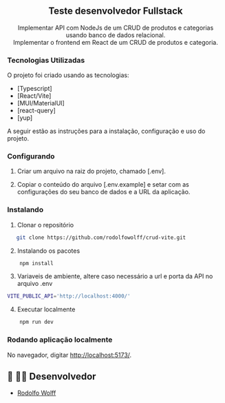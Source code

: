 <!-- PROJECT -->
<br />
<p align="center">
  <h2 align="center">Teste desenvolvedor Fullstack</h2>

  <p align="center">
    Implementar API com NodeJs de um CRUD de produtos e categorias usando banco de dados relacional.
    <br />
    Implementar o frontend em React de um CRUD de produtos e categoria.
  </p>
</p>

### Tecnologias Utilizadas

O projeto foi criado usando as tecnologias:

- [Typescript]
- [React/Vite]
- [MUI/MaterialUI]
- [react-query]
- [yup]

<!-- GETTING STARTED -->

A seguir estão as instruções para a instalação, configuração e uso do projeto.

### Configurando

1. Criar um arquivo na raiz do projeto, chamado [.env].

2. Copiar o conteúdo do arquivo [.env.example] e setar com as configurações do seu banco de dados e a URL da aplicação.

### Instalando

1. Clonar o repositório

```sh
   git clone https://github.com/rodolfowolff/crud-vite.git
```

2. Instalando os pacotes

```sh
    npm install
```

3. Variaveis de ambiente, altere caso necessário a url e porta da API no arquivo .env

```sh
VITE_PUBLIC_API='http://localhost:4000/'
```

4. Executar localmente

```sh
    npm run dev
```

### Rodando aplicação localmente

No navegador, digitar <a href="http://localhost:5173/">http://localhost:5173/</a>.

<!-- CONTACT -->

## 🐺 👨‍💻 Desenvolvedor

- [Rodolfo Wolff](https://github.com/rodolfowolff)

<!-- MARKDOWN LINKS & IMAGES -->

[products]: public/products-min.png
[categories]: public/categories-min.png
